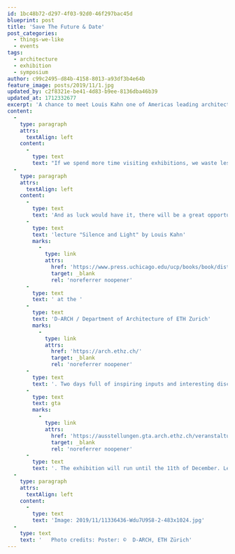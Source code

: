 ```yaml
---
id: 1bc48b72-d297-4f03-92d0-46f297bac45d
blueprint: post
title: 'Save The Future & Date'
post_categories:
  - things-we-like
  - events
tags:
  - architecture
  - exhibition
  - symposium
author: c99c2495-d84b-4158-8013-a93df3b4e64b
feature_image: posts/2019/11/1.jpg
updated_by: c2f8321e-be41-4d83-b9ee-8136dba46b39
updated_at: 1712332677
excerpt: 'A chance to meet Louis Kahn one of Americas leading architects of the twentieth century. '
content:
  -
    type: paragraph
    attrs:
      textAlign: left
    content:
      -
        type: text
        text: "If we spend more time visiting exhibitions, we waste less time with senseless consumption, it's that simple..."
  -
    type: paragraph
    attrs:
      textAlign: left
    content:
      -
        type: text
        text: 'And as luck would have it, there will be a great opportunity next week: A symposium with Roger Boltshauser & Adam Caruso and an exhibition on the occasion of the fiftieth anniversary of the '
      -
        type: text
        text: 'lecture "Silence and Light" by Louis Kahn'
        marks:
          -
            type: link
            attrs:
              href: 'https://www.press.uchicago.edu/ucp/books/book/distributed/L/bo15605073.html'
              target: _blank
              rel: 'noreferrer noopener'
      -
        type: text
        text: ' at the '
      -
        type: text
        text: 'D-ARCH / Department of Architecture of ETH Zurich'
        marks:
          -
            type: link
            attrs:
              href: 'https://arch.ethz.ch/'
              target: _blank
              rel: 'noreferrer noopener'
      -
        type: text
        text: '. Two days full of inspiring inputs and interesting discussions at the Hönggerberg organized by '
      -
        type: text
        text: gta
        marks:
          -
            type: link
            attrs:
              href: 'https://ausstellungen.gta.arch.ethz.ch/veranstaltungen/louis-kahn-silence-and-light-19692019'
              target: _blank
              rel: 'noreferrer noopener'
      -
        type: text
        text: '. The exhibition will run until the 11th of December. Let there be light. ♥︎'
  -
    type: paragraph
    attrs:
      textAlign: left
    content:
      -
        type: text
        text: 'Image: 2019/11/11336436-Wdu7U9S8-2-483x1024.jpg'
  -
    type: text
    text: '   Photo credits: Poster: ©  D-ARCH, ETH Zürich'
---
```

